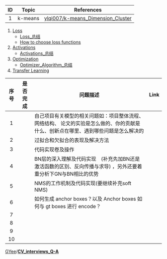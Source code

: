 | ID  | Topic           | References        |
|:---:|:---------------:|:------:|
|  1  | k-means         | [ylqi007/k-means_Dimension_Cluster ](https://github.com/ylqi007/k-means_Dimension_Cluster)   |


1. [Loss](./Losses/)
    * [Loss_总结](./Losses/Loss_总结.md)
    * [How to choose loss functions](./Losses/How_to_Choose_Loss_Functions_When_Training_Deep_Learning_Neural_Networks.md)
2. [Activations](./Activations/)
    * [Activations_总结](./Activations/Activations_总结.md)
3. [Optimization](./Optimization/)
    * [Optimizer_Algorithm_总结](./Optimization/Optimizer_Algorithm_总结.md)
4. [Transfer Learning](./Transfer_Learning/)





| 序号 | 是否完成 | 问题描述                                                     | Link |
| :--: | :------: | ------------------------------------------------------------ | ---- |
|  1   |          | 自己项目有关模型的相关问题如：项目整体流程、网络结构、 论文的实验是怎么做的、你的贡献是什么、创新点在哪里、遇到哪些问题是怎么解决的 |      |
|  2   |          | 过拟合和欠拟合的表现及解决方法                               |      |
|  3   |          | 代码实现卷及操作                                             |      |
|  4   |          | BN层的深入理解及代码实现　(补充先加BN还是激活函数的区别、反向传播与求导) ，另外还要着重分析下GN与BN相比的优势 |      |
|  5   |          | NMS的工作机制及代码实现(要继续补充soft NMS)                  |      |
|  6   |          | 如何生成 anchor boxes？以及 Anchor boxes 如何与 gt boxes 进行 encode？ |      |
|  7   |          |                                                              |      |
|  8   |          |                                                              |      |
|  9   |          |                                                              |      |
|  10  |          |                                                              |      |



[GYee](https://github.com/GYee)/**[CV_interviews_Q-A](https://github.com/GYee/CV_interviews_Q-A)**


